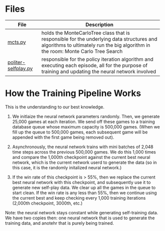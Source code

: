 # Files

| File                                                  | Description                                                                                                                                                                   |
| ----------------------------------------------------- | ----------------------------------------------------------------------------------------------------------------------------------------------------------------------------- |
| [mcts.py](algorithms/mcts.py)                         | holds the MonteCarloTree class that is responsible for the underlying data structures and algorithms to ultimately run the big algorithm in the room: Monte Carlo Tree Search |
| [politer-selfplay.py](algorithms/politer-selfplay.py) | responsible for the policy iteration algorithm and executing each episode, all for the purpose of training and updating the neural network involved                           |

# How the Training Pipeline Works

This is the understanding to our best knowledge.

1. We initlaize the neural network parameters randomly. Then, we generate 25,000 games at each iteration.
   We send off these games to a training database queue whose maximum capacity is 500,000 games. (When we fill
   up the queue to 500,000 games, each subsequent game will be appended with the first game being removed out).

2. Asynchronously, the neural network trains with mini batches of 2,048 time steps across the previous
   500,000 games. We do this 1,000 times and compare the 1,000th checkpoint against the current best neural network,
   which is the current network userd to generate the data (so in this case, it is the randomly initalized neural network.)

3. If the win rate of this checkpoint is > 55%, then we replace the current best neural network with this checkpoint,
   and subsequently use it to generate new self-play data. We clear up all the games in the queue to start clean. If the win
   rate is any less than 55%, then we continue using the current best and keep checking every 1,000 training iterations (2,000th
   checkpoint, 3000th, etc.)

Note: the neural network stays constant while generating self-training data. We have two copies then: one neural network
that is used to generate the training data, and anotehr that is purely being trained.
